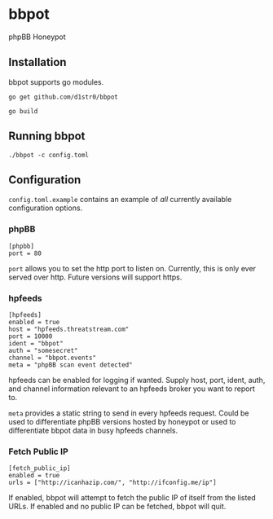 # bbpot
phpBB Honeypot

## Installation
bbpot supports go modules. 

`go get github.com/d1str0/bbpot`

`go build`

## Running bbpot
`./bbpot -c config.toml`

## Configuration
`config.toml.example` contains an example of *all* currently available
configuration options.

### phpBB
    [phpbb]
    port = 80

`port` allows you to set the http port to listen on. Currently, this is only ever
served over http. Future versions will support https.

### hpfeeds
    [hpfeeds]
    enabled = true
    host = "hpfeeds.threatstream.com"
    port = 10000
    ident = "bbpot"
    auth = "somesecret"
    channel = "bbpot.events"
    meta = "phpBB scan event detected"

hpfeeds can be enabled for logging if wanted. Supply host, port, ident, auth,
and channel information relevant to an hpfeeds broker you want to report to. 

`meta` provides a static string to send in every hpfeeds request. Could be used
to differentiate phpBB versions hosted by honeypot or used to differentiate
bbpot data in busy hpfeeds channels.

### Fetch Public IP
    [fetch_public_ip]
    enabled = true
    urls = ["http://icanhazip.com/", "http://ifconfig.me/ip"]


If enabled, bbpot will attempt to fetch the public IP of itself from the listed
URLs. If enabled and no public IP can be fetched, bbpot will quit.

